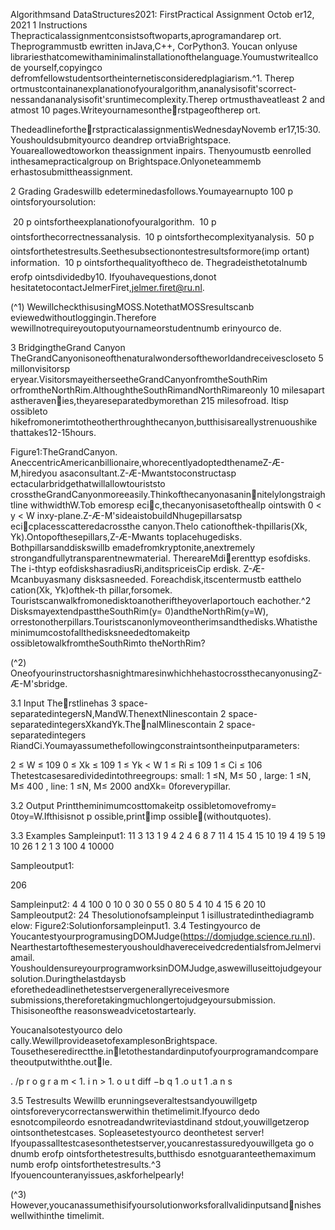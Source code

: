 Algorithmsand DataStructures2021:
FirstPractical Assignment
Octob er12, 2021
1 Instructions
Thepracticalassignmentconsistsoftwoparts,aprogramandarep ort.
Theprogrammustb ewritten inJava,C++, CorPython3. Youcan onlyuse
librariesthatcomewithaminimalinstallationofthelanguage.Youmustwriteallco de
yourself,copyingco defromfellowstudentsortheinternetisconsideredplagiarism.^1.
Therep ortmustcontainanexplanationofyouralgorithm,ananalysisofit'scorrect-
nessandananalysisofit'sruntimecomplexity.Therep ortmusthaveatleast 2 and
atmost 10 pages.Writeyournamesontherstpageoftherep ort.

ThedeadlinefortherstpracticalassignmentisWednesdayNovemb er17,15:30.
Youshouldsubmityourco deandrep ortviaBrightspace. Youareallowedtoworkon
theassignment inpairs. Thenyoumustb eenrolled inthesamepracticalgroup on
Brightspace.Onlyoneteammemb erhastosubmittheassignment.

2 Grading
Gradeswillb edeterminedasfollows.Youmayearnupto 100 p ointsforyoursolution:

 20 p ointsfortheexplanationofyouralgorithm.
 10 p ointsforthecorrectnessanalysis.
 10 p ointsforthecomplexityanalysis.
 50 p ointsforthetestresults.Seethesubsectionontestresultsformore(imp ortant)
information.
 10 p ointsforthequalityoftheco de.
Thegradeisthetotalnumb erofp ointsdividedby10. Ifyouhavequestions,donot
hesitatetocontactJelmerFiret,jelmer.firet@ru.nl.

(^1) WewillcheckthisusingMOSS.NotethatMOSSresultscanb eviewedwithoutloggingin.Therefore
wewillnotrequireyoutoputyournameorstudentnumb erinyourco de.

3 BridgingtheGrand Canyon
TheGrandCanyonisoneofthenaturalwondersoftheworldandreceivescloseto 5
millonvisitorsp eryear.VisitorsmayeitherseetheGrandCanyonfromtheSouthRim
orfromtheNorthRim.AlthoughtheSouthRimandNorthRimareonly 10 milesapart
astheravenies,theyareseparatedbymorethan 215 milesofroad. Itisp ossibleto
hikefromonerimtotheotherthroughthecanyon,butthisisareallystrenuoushike
thattakes12-15hours.

Figure1:TheGrandCanyon.
AneccentricAmericanbillionaire,whorecentlyadoptedthenameZ-Æ-M,hiredyou
asaconsultant.Z-Æ-Mwantstoconstructasp ectacularbridgethatwillallowtouriststo
crosstheGrandCanyonmoreeasily.Thinkofthecanyonasaninnitelylongstraightline
withwidthW.Tob emoresp ecic,thecanyonisasetoftheallp ointswith 0 < y < W
inxy-plane.Z-Æ-M'sideaistobuildNhugepillarsatsp ecicplacesscatteredacrossthe
canyon.Thelo cationofthek-thpillaris(Xk, Yk).Ontopofthesepillars,Z-Æ-Mwants
toplacehugedisks. Bothpillarsanddiskswillb emadefromkryptonite,anextremely
strongandfullytransparentnewmaterial. ThereareMdierenttyp esofdisks. The
i-thtyp eofdiskshasradiusRi,anditspriceisCip erdisk. Z-Æ-Mcanbuyasmany
disksasneeded. Foreachdisk,itscentermustb eatthelo cation(Xk, Yk)ofthek-th
pillar,forsomek. Touristscanwalkfromonedisktoanotheriftheyoverlaportouch
eachother.^2 DisksmayextendpasttheSouthRim(y= 0)andtheNorthRim(y=W),
orrestonotherpillars.Touristscanonlymoveontherimsandthedisks.Whatisthe
minimumcostofallthedisksneededtomakeitp ossibletowalkfromtheSouthRimto
theNorthRim?

(^2) OneofyourinstructorshasnightmaresinwhichhehastocrossthecanyonusingZ-Æ-M'sbridge.

3.1 Input
Therstlinehas 3 space-separatedintegersN,MandW.ThenextNlinescontain 2
space-separatedintegersXkandYk.ThenalMlinescontain 2 space-separatedintegers
RiandCi.Youmayassumethefollowingconstraintsontheinputparameters:

2 ≤ W ≤ 109
0 ≤ Xk ≤ 109
1 ≤ Yk < W
1 ≤ Ri ≤ 109
1 ≤ Ci ≤ 106
Thetestcasesaredividedintothreegroups:
small: 1 ≤N, M≤ 50 ,
large: 1 ≤N, M≤ 400 ,
line: 1 ≤N, M≤ 2000 andXk= 0foreverypillar.

3.2 Output
Printtheminimumcosttomakeitp ossibletomovefromy= 0toy=W.Ifthisisnot
p ossible,printimp ossible(withoutquotes).

3.3 Examples
Sampleinput1:
11 3 13
1 9
4 2
4 6
8 7
11 4
15 4
15 10
19 4
19 5
19 10
26 1
2 1
3 100
4 10000

Sampleoutput1:

206

Sampleinput2:
4 4 100
0 10
0 30
0 55
0 80
5 4
10 4
15 6
20 10
Sampleoutput2:
24
Thesolutionofsampleinput 1 isillustratedinthediagramb elow:
Figure2:Solutionforsampleinput1.
3.4 Testingyourco de
YoucantestyourprogramusingDOMJudge(https://domjudge.science.ru.nl).
NearthestartofthesemesteryoushouldhavereceivedcredentialsfromJelmerviamail.
YoushouldensureyourprogramworksinDOMJudge,aswewilluseittojudgeyour
solution.Duringthelastdaysb eforethedeadlinethetestservergenerallyreceivesmore
submissions,thereforetakingmuchlongertojudgeyoursubmission. Thisisoneofthe
reasonsweadvicetostartearly.

Youcanalsotestyourco delo cally.WewillprovideasetofexamplesonBrightspace.
Tousetheseredirectthe.inletothestandardinputofyourprogramandcompare
theoutputwiththe.outle.

. /p r o g r a m < 1. i n > 1. o u t
diff −b q 1 .o u t 1 .a n s

3.5 Testresults
Wewillb erunningseveraltestsandyouwillgetp ointsforeverycorrectanswerwithin
thetimelimit.Ifyourco dedo esnotcompileordo esnotreadandwriteviastdinand
stdout,youwillgetzerop ointsonthetestcases. Sopleasetestyourco deonthetest
server! Ifyoupassalltestcasesonthetestserver,youcanrestassuredyouwillgeta
go o dnumb erofp ointsforthetestresults,butthisdo esnotguaranteethemaximum
numb erofp ointsforthetestresults.^3
Ifyouencounteranyissues,askforhelpearly!

(^3) However,youcanassumethisifyoursolutionworksforallvalidinputsandnisheswellwithinthe
timelimit.
